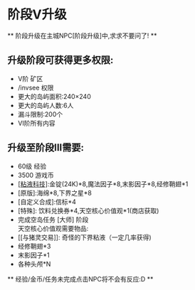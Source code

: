 # 阶段V升级

** 阶段升级在主城NPC\[阶段升级\]中,求求不要问了! **

## 升级阶段可获得更多权限:  
- V阶 矿区  
- /invsee 权限  
- 更大的岛屿面积:240×240  
- 更大的岛屿人数:6人  
- 漏斗限制:200个  
- VI阶所有内容

## 升级至阶段III需要:  
- 60级 经验  
- 3500 游戏币  
- [\[粘液科技\]](https://doc.skycraft.cn/plugins/slimefun):金锭\(24K\)\*8,魔法因子\*8,末影因子\*8,经修鞘翅\*1  
- \[原版\]:海绵\*8,下界之星\*8  
- \[自定义合成\]:信标\*4  
- \[特殊\]: 饮料兑换券\*4,天空核心价值观\*1(商店获取\)  
- 完成空岛任务 \[大师\] 阶段  
天空核心价值观需要物品: 
- [\[与猪灵交易\]]: 奇怪的下界粘液（一定几率获得)  
- 经修鞘翅\*3  
- 末影因子\*1
- 各种头颅\*N

** 经验/金币/任务未完成点击NPC将不会有反应:D **  
